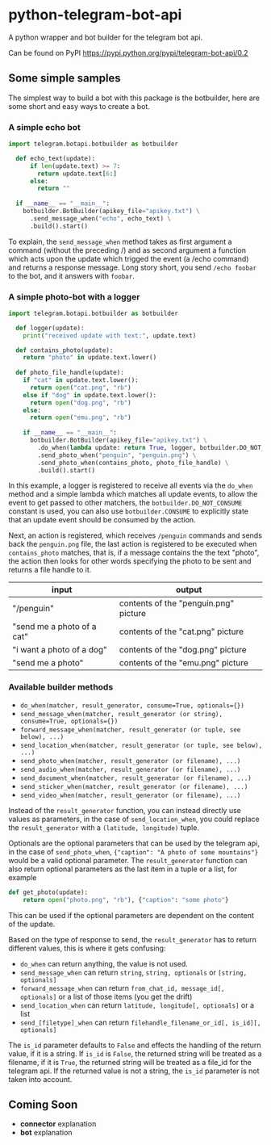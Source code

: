# python-telegram-bot-api
A python wrapper and bot builder for the telegram bot api.

Can be found on PyPI https://pypi.python.org/pypi/telegram-bot-api/0.2

## Some simple samples
The simplest way to build a bot with this package is the botbuilder, here are some short and easy ways to create a bot.

### A simple echo bot
```python
import telegram.botapi.botbuilder as botbuilder

  def echo_text(update):
      if len(update.text) >= 7:
        return update.text[6:]
      else:
        return ""
  
  if __name__ == "__main__":
    botbuilder.BotBuilder(apikey_file="apikey.txt") \
      .send_message_when("echo", echo_text) \
      .build().start()
```
To explain, the `send_message_when` method takes as first argument a command (without the preceding /) and as second
argument a function which acts upon the update which trigged the event (a /echo command) and returns a response message.
Long story short, you send `/echo foobar` to the bot, and it answers with `foobar`.

### A simple photo-bot with a logger
```python
import telegram.botapi.botbuilder as botbuilder

  def logger(update):
    print("received update with text:", update.text)

  def contains_photo(update):
    return "photo" in update.text.lower()
    
  def photo_file_handle(update):
    if "cat" in update.text.lower():
      return open("cat.png", "rb")
    else if "dog" in update.text.lower():
      return open("dog.png", "rb")
    else:
      return open("emu.png", "rb")
      
    if __name__ == "__main__":
      botbuilder.BotBuilder(apikey_file="apikey.txt") \
        .do_when(lambda update: return True, logger, botbuilder.DO_NOT_CONSUME) \
        .send_photo_when("penguin", "penguin.png") \
        .send_photo_when(contains_photo, photo_file_handle) \
        .build().start()
```
In this example, a logger is registered to receive all events via the `do_when` method and a simple lambda which
matches all update events, to allow the event to get passed to other matchers, the `botbuilder.DO_NOT_CONSUME`
constant is used, you can also use `botbuilder.CONSUME` to explicitly state that an update event should be consumed
by the action.

Next, an action is registered, which receives `/penguin` commands and sends back the `penguin.png` file,
the last action is registered to be executed when `contains_photo` matches, that is, if a message contains the the
text "photo", the action then looks for other words specifying the photo to be sent and returns a file handle to it.

| input | output |
| ----- | ------ |
| "/penguin" | contents of the "penguin.png" picture |
| "send me a photo of a cat" | contents of the "cat.png" picture |
| "i want a photo of a dog" | contents of the "dog.png" picture |
| "send me a photo" | contents of the "emu.png" picture |

### Available builder methods

* `do_when(matcher, result_generator, consume=True, optionals={})`
* `send_message_when(matcher, result_generator (or string), consume=True, optionals={})`
* `forward_message_when(matcher, result_generator (or tuple, see below), ...)`
* `send_location_when(matcher, result_generator (or tuple, see below), ...)`
* `send_photo_when(matcher, result_generator (or filename), ...)`
* `send_audio_when(matcher, result_generator (or filename), ...)`
* `send_document_when(matcher, result_generator (or filename), ...)`
* `send_sticker_when(matcher, result_generator (or filename), ...)`
* `send_video_when(matcher, result_generator (or filename), ...)`

Instead of the `result_generator` function, you can instead directly use values as parameters, in the case of
`send_location_when`, you could replace the `result_generator` with a `(latitude, longitude)` tuple.

Optionals are the optional parameters that can be used by the telegram api, in the case of `send_photo_when`,
`{"caption": "A photo of some mountains"}` would be a valid optional parameter. The `result_generator` function
can also return optional parameters as the last item in a tuple or a list, for example
```python
def get_photo(update):
    return open("photo.png", "rb"), {"caption": "some photo"}
```
This can be used if the optional parameters are dependent on the content of the update.

Based on the type of response to send, the `result_generator` has to return different values, this is where it gets
confusing:

* `do_when` can return anything, the value is not used.
* `send_message_when` can return `string`, `string, optionals` or `[string, optionals]`
* `forward_message_when` can return `from_chat_id, message_id[, optionals]` or a list of those items (you get the drift)
* `send_location_when` can return `latitude, longitude[, optionals]` or a list
* `send_[filetype]_when` can return `filehandle_filename_or_id[, is_id][, optionals]`

The `is_id` parameter defaults to `False` and effects the handling of the return value, if it is a string.
If `is_id` is `False`, the returned string will be treated as a filename, if it is `True`, the returned string
will be treated as a file_id for the telegram api. If the returned value is not a string, the `is_id` parameter
is not taken into account.

## Coming Soon

* **connector** explanation
* **bot** explanation
